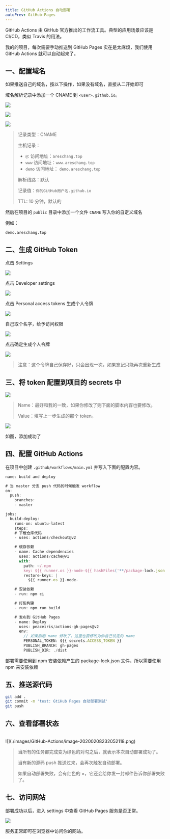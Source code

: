 ```yaml
---
title: GitHub Actions 自动部署
autoPrev: GitHub-Pages
---
```


GitHub Actions 由 GitHub 官方推出的工作流工具。典型的应用场景应该是 CI/CD，类似 Travis 的用法。

我的的项目，每次需要手动推送到 GitHub Pages 实在是太麻烦，我们使用 GitHub Actions 就可以自动起来了。

## 一、配置域名

如果推送自己的域名，按以下操作，如果没有域名，直接从二开始即可

域名解析记录中添加一个 CNAME 到 `<user>.github.io`。

![](./images/GitHub-Actions/image-20200208222036924.png)

![](./images/GitHub-Actions/image-20200208222202467.png)

![](./images/GitHub-Actions/image-20200208222252745.png)

> 记录类型：CNAME
>
> 主机记录：
>
> - `@`: 访问地址：`areschang.top`
> - `www` 访问地址：`www.areschang.top`
> - `demo` 访问地址： `demo.areschang.top`
>
> 解析线路：默认
>
> 记录值：`你的GitHub用户名.github.io`
>
> TTL: 10 分钟，默认的

然后在项目的 `public` 目录中添加一个文件 `CNAME` 写入你的自定义域名

例如：

```
demo.areschang.top
```

## 二、生成 GitHub Token

点击 Settings

![](./images/GitHub-Actions/image-20200208223029848.png)

点击 Developer settings

![](./images/GitHub-Actions/image-20200208223154720.png)

点击 Personal access tokens 生成个人令牌

![](./images/GitHub-Actions/image-20200208223316794.png)

自己取个名字，给予访问权限

![](./images/GitHub-Actions/image-20200208223358424.png)

点击确定生成个人令牌

![](./images/GitHub-Actions/image-20200208223455169.png)

> 注意：这个令牌自己保存好，只会出现一次，如果忘记只能再次重新生成

## 三、将 token 配置到项目的 secrets 中

![](./images/GitHub-Actions/image-20200208224538226.png)

> Name：最好和我的一致，如果你修改了则下面的脚本内容也要修改。
>
> Value：填写上一步生成的那个 token。

![](./images/GitHub-Actions/image-20200208224724799.png)

如图，添加成功了

## 四、配置 GitHub Actions

在项目中创建 `.github/workflows/main.yml` 并写入下面的配置内容。

```js
name: build and deploy

# 当 master 分支 push 代码的时候触发 workflow
on:
  push:
    branches:
    - master

jobs:
  build-deploy:
    runs-on: ubuntu-latest
    steps:
    # 下载仓库代码
    - uses: actions/checkout@v2

    # 缓存依赖
    - name: Cache dependencies
      uses: actions/cache@v1
      with:
        path: ~/.npm
        key: ${{ runner.os }}-node-${{ hashFiles('**/package-lock.json') }}
        restore-keys: |
          ${{ runner.os }}-node-

    # 安装依赖
    - run: npm ci

    # 打包构建
    - run: npm run build

    # 发布到 GitHub Pages
    - name: Deploy
      uses: peaceiris/actions-gh-pages@v2
      env:
        // 如果刚刚 name 修改了，这里也要修改为你自己设定的 name
        PERSONAL_TOKEN: ${{ secrets.ACCESS_TOKEN }}
        PUBLISH_BRANCH: gh-pages
        PUBLISH_DIR: ./dist

```

部署需要使用到 npm 安装依赖产生的 package-lock.json 文件，所以需要使用 npm 来安装依赖

## 五、推送源代码

```sh
git add .
git commit -m 'test: GtiHub Pages 自动部署测试'
git push
```

## 六、查看部署状态

<br/>
![](./images/GitHub-Actions/image-20200208232052118.png)

> 当所有的任务都完成变为绿色的对勾之后，就表示本次自动部署成功了。
>
> 当有新的源码 push 推送过来，会再次触发自动部署。
>
> 如果自动部署失败，会有红色的 ×，它还会给你发一封邮件告诉你部署失败了。

## 七、访问网站

部署成功以后，进入 settings 中查看 GitHub Pages 服务是否正常。

![](./images/GitHub-Actions/image-20200208232225817.png)

服务正常即可在浏览器中访问你的网站。
